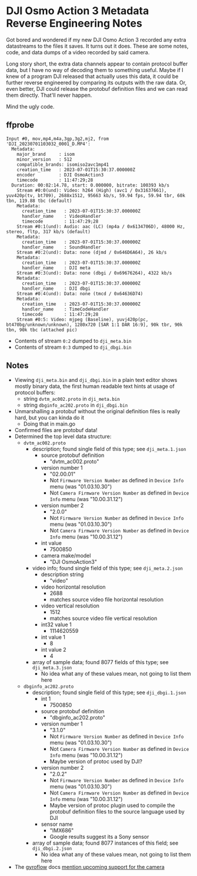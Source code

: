 # DJI Osmo Action 3 Metadata Reverse Engineering Notes
Got bored and wondered if my new DJI Osmo Action 3 recorded any extra datastreams to the files it saves. It turns out it does. These are some notes, code, and data dumps of a video recorded by said camera.

Long story short, the extra data channels appear to contain protocol buffer data, but I have no way of decoding them to something useful. Maybe if I knew of a program DJI released that actually uses this data, it could be further reverse engineered by comparing its outputs with the raw data. Or, even better, DJI could release the protobuf definition files and we can read them directly. That'll never happen.

Mind the ugly code.

## ffprobe
```
Input #0, mov,mp4,m4a,3gp,3g2,mj2, from 'DJI_20230701103032_0001_D.MP4':
  Metadata:
    major_brand     : isom
    minor_version   : 512
    compatible_brands: isomiso2avc1mp41
    creation_time   : 2023-07-01T15:30:37.000000Z
    encoder         : DJI OsmoAction3
    timecode        : 11:47:29;28
  Duration: 00:02:14.78, start: 0.000000, bitrate: 100393 kb/s
    Stream #0:0(und): Video: h264 (High) (avc1 / 0x31637661), yuv420p(tv, bt709), 2688x1512, 95663 kb/s, 59.94 fps, 59.94 tbr, 60k tbn, 119.88 tbc (default)
    Metadata:
      creation_time   : 2023-07-01T15:30:37.000000Z
      handler_name    : VideoHandler
      timecode        : 11:47:29;28
    Stream #0:1(und): Audio: aac (LC) (mp4a / 0x6134706D), 48000 Hz, stereo, fltp, 317 kb/s (default)
    Metadata:
      creation_time   : 2023-07-01T15:30:37.000000Z
      handler_name    : SoundHandler
    Stream #0:2(und): Data: none (djmd / 0x646D6A64), 26 kb/s
    Metadata:
      creation_time   : 2023-07-01T15:30:37.000000Z
      handler_name    : DJI meta
    Stream #0:3(und): Data: none (dbgi / 0x69676264), 4322 kb/s
    Metadata:
      creation_time   : 2023-07-01T15:30:37.000000Z
      handler_name    : DJI dbgi
    Stream #0:4(und): Data: none (tmcd / 0x64636D74)
    Metadata:
      creation_time   : 2023-07-01T15:30:37.000000Z
      handler_name    : TimeCodeHandler
      timecode        : 11:47:29;28
    Stream #0:5: Video: mjpeg (Baseline), yuvj420p(pc, bt470bg/unknown/unknown), 1280x720 [SAR 1:1 DAR 16:9], 90k tbr, 90k tbn, 90k tbc (attached pic)
```

- Contents of stream `0:2` dumped to `dji_meta.bin`
- Contents of stream `0:3` dumped to `dji_dbgi.bin`

## Notes
- Viewing `dji_meta.bin` and `dji_dbgi.bin` in a plain text editor shows mostly binary data, the first human readable text hints at usage of protocol buffers:
    - string `dvtm_ac002.proto` in `dji_meta.bin`
    - string `dbginfo_ac202.proto` in `dji_dbgi.bin`
- Unmarshalling a protobuf without the original definition files is really hard, but you can kinda do it
    - Doing that in main.go
- Confirmed files are protobuf data!
- Determined the top level data structure:
    - `dvtm_ac002.proto`
        - description; found single field of this type; see `dji_meta.1.json`
            - source protobuf definition
                - "dvtm_ac002.proto"
            - version number 1
                - "02.00.01"
                - Not `Firmware Version Number` as defined in `Device Info` menu (was "01.03.10.30")
                - Not `Camera Firmware Version Number` as defined in `Device Info` menu (was "10.00.31.12")
            - version number 2
                - "2.0.0"
                - Not `Firmware Version Number` as defined in `Device Info` menu (was "01.03.10.30")
                - Not `Camera Firmware Version Number` as defined in `Device Info` menu (was "10.00.31.12")
            - int value
                - 7500850
            - camera make/model
                - "DJI OsmoAction3"
        - video info; found single field of this type; see `dji_meta.2.json`
            - description string
                - "video"
            - video horizontal resolution
                - 2688
                - matches source video file horizontal resolution
            - video vertical resolution
                - 1512
                - matches source video file vertical resolution
            - int32 value 1
                - 1114620559
            - int value 1
                - 8
            - int value 2
                - 4
        - array of sample data; found 8077 fields of this type; see `dji_meta.3.json`
            - No idea what any of these values mean, not going to list them here
    - `dbginfo_ac202.proto`
        - description; found single field of this type; see `dji_dbgi.1.json`
            - int 1
                - 7500850
            - source protobuf definition
                - "dbginfo_ac202.proto"
            - version number 1
                - "3.1.0"
                - Not `Firmware Version Number` as defined in `Device Info` menu (was "01.03.10.30")
                - Not `Camera Firmware Version Number` as defined in `Device Info` menu (was "10.00.31.12")
                - Maybe version of protoc used by DJI?
            - version number 2
                - "2.0.2"
                - Not `Firmware Version Number` as defined in `Device Info` menu (was "01.03.10.30")
                - Not `Camera Firmware Version Number` as defined in `Device Info` menu (was "10.00.31.12")
                - Maybe version of protoc plugin used to compile the protobuf definition files to the source language used by DJI
            - sensor name
                - "IMX686"
                - Google results suggest its a Sony sensor
        - array of sample data; found 8077 instances of this field; see `dji_dbgi.2.json`
            - No idea what any of these values mean, not going to list them here
- The [gyroflow](https://github.com/gyroflow/gyroflow) docs [mention upcoming support for the camera](https://docs.gyroflow.xyz/app/getting-started/supported-cameras/dji)